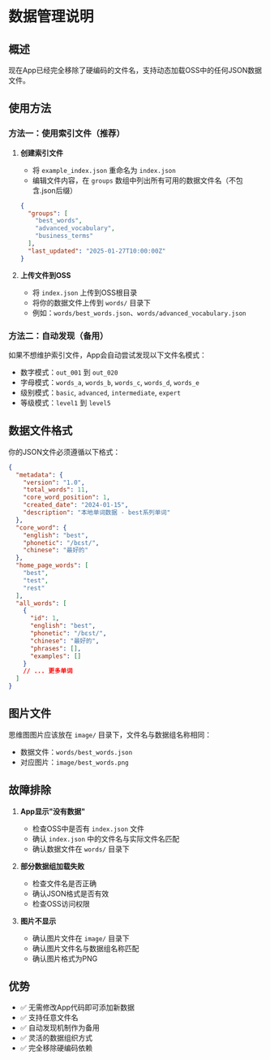 # 数据管理说明

## 概述

现在App已经完全移除了硬编码的文件名，支持动态加载OSS中的任何JSON数据文件。

## 使用方法

### 方法一：使用索引文件（推荐）

1. **创建索引文件**
   - 将 `example_index.json` 重命名为 `index.json`
   - 编辑文件内容，在 `groups` 数组中列出所有可用的数据文件名（不包含.json后缀）
   
   ```json
   {
     "groups": [
       "best_words",
       "advanced_vocabulary",
       "business_terms"
     ],
     "last_updated": "2025-01-27T10:00:00Z"
   }
   ```

2. **上传文件到OSS**
   - 将 `index.json` 上传到OSS根目录
   - 将你的数据文件上传到 `words/` 目录下
   - 例如：`words/best_words.json`、`words/advanced_vocabulary.json`

### 方法二：自动发现（备用）

如果不想维护索引文件，App会自动尝试发现以下文件名模式：

- 数字模式：`out_001` 到 `out_020`
- 字母模式：`words_a`, `words_b`, `words_c`, `words_d`, `words_e`
- 级别模式：`basic`, `advanced`, `intermediate`, `expert`
- 等级模式：`level1` 到 `level5`

## 数据文件格式

你的JSON文件必须遵循以下格式：

```json
{
  "metadata": {
    "version": "1.0",
    "total_words": 11,
    "core_word_position": 1,
    "created_date": "2024-01-15",
    "description": "本地单词数据 - best系列单词"
  },
  "core_word": {
    "english": "best",
    "phonetic": "/bɛst/",
    "chinese": "最好的"
  },
  "home_page_words": [
    "best",
    "test",
    "rest"
  ],
  "all_words": [
    {
      "id": 1,
      "english": "best",
      "phonetic": "/bɛst/",
      "chinese": "最好的",
      "phrases": [],
      "examples": []
    }
    // ... 更多单词
  ]
}
```

## 图片文件

思维图图片应该放在 `image/` 目录下，文件名与数据组名称相同：
- 数据文件：`words/best_words.json`
- 对应图片：`image/best_words.png`

## 故障排除

1. **App显示"没有数据"**
   - 检查OSS中是否有 `index.json` 文件
   - 确认 `index.json` 中的文件名与实际文件名匹配
   - 确认数据文件在 `words/` 目录下

2. **部分数据组加载失败**
   - 检查文件名是否正确
   - 确认JSON格式是否有效
   - 检查OSS访问权限

3. **图片不显示**
   - 确认图片文件在 `image/` 目录下
   - 确认图片文件名与数据组名称匹配
   - 确认图片格式为PNG

## 优势

- ✅ 无需修改App代码即可添加新数据
- ✅ 支持任意文件名
- ✅ 自动发现机制作为备用
- ✅ 灵活的数据组织方式
- ✅ 完全移除硬编码依赖